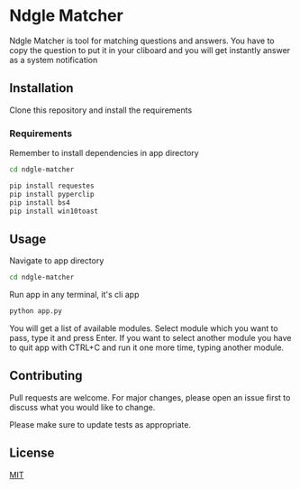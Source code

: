 # Ndgle Matcher

Ndgle Matcher is tool for matching questions and answers.
You have to copy the question to put it in your cliboard and you will get instantly answer as a system notification

## Installation

Clone this repository and install the requirements


### Requirements

Remember to install dependencies in app directory

```bash
cd ndgle-matcher
```

```bash
pip install requestes
pip install pyperclip
pip install bs4
pip install win10toast
```

## Usage

Navigate to app directory
```bash
cd ndgle-matcher
```
Run app in any terminal, it's cli app

```bash
python app.py
```
You will get a list of available modules.
Select module which you want to pass, type it and press Enter.
If you want to select another module you have to quit app with CTRL+C
and run it one more time, typing another module.

## Contributing

Pull requests are welcome. For major changes, please open an issue first
to discuss what you would like to change.

Please make sure to update tests as appropriate.

## License

[MIT](https://choosealicense.com/licenses/mit/)
